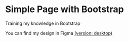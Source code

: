 <h1>Simple Page with Bootstrap</h1>

<p>Training my knowledge in Bootstrap</p>

<p>You can find my design in Figma <a href="https://www.figma.com/design/Z6XvDYTV9XmDMtchGlsST4/MySkin(simple)?node-id=55-121&t=1yUYLolCsgYQ5a0c-1">(version: desktop)</a> 

<a href="/img/pageFullMySkin.png"></a>
